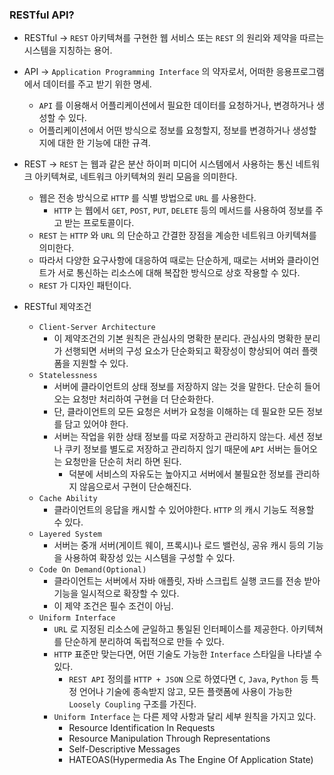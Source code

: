 ### RESTful API?

* RESTful -> ``REST`` 아키텍쳐를 구현한 웹 서비스 또는 ``REST`` 의 원리와 제약을 따르는 시스템을 지칭하는 용어.

* API -> ``Application Programming Interface`` 의 약자로서, 어떠한 응용프로그램에서 데이터를 주고 받기 위한 명세.
  * ``API`` 를 이용해서 어플리케이션에서 필요한 데이터를 요청하거나, 변경하거나 생성할 수 있다.
  * 어플리케이션에서 어떤 방식으로 정보를 요청할지, 정보를 변경하거나 생성할지에 대한 한 기능에 대한 규격.
  
* REST -> ``REST`` 는 웹과 같은 분산 하이퍼 미디어 시스템에서 사용하는 통신 네트워크 아키텍쳐로, 네트워크 아키텍쳐의 원리 모음을 의미한다.
  * 웹은 전송 방식으로 ``HTTP`` 를 식별 방법으로 ``URL`` 를 사용한다.
    * ``HTTP`` 는 웹에서 ``GET``, ``POST``, ``PUT``, ``DELETE`` 등의 메서드를 사용하여 정보를 주고 받는 프로토콜이다.
  * ``REST`` 는 ``HTTP`` 와 ``URL`` 의 단순하고 간결한 장점을 계승한 네트워크 아키텍쳐를 의미한다.
  * 따라서 다양한 요구사항에 대응하여 때로는 단순하게, 때로는 서버와 클라이언트가 서로 통신하는 리소스에 대해 복잡한 방식으로 상호 작용할 수 있다.
  * ``REST`` 가 디자인 패턴이다.
  
* RESTful 제약조건
  * ``Client-Server Architecture``
    * 이 제약조건의 기본 원칙은 관심사의 명확한 분리다. 관심사의 명확한 분리가 선행되면 서버의 구성 요소가 단순화되고 확장성이 향상되어 여러 플랫폼을 지원할 수 있다.
  * ``Statelessness``
    * 서버에 클라이언트의 상태 정보를 저장하지 않는 것을 말한다. 단순히 들어오는 요청만 처리하여 구현을 더 단순화한다.
    * 단, 클라이언트의 모든 요청은 서버가 요청을 이해하는 데 필요한 모든 정보를 담고 있어야 한다.
    * 서버는 작업을 위한 상태 정보를 따로 저장하고 관리하지 않는다. 세션 정보나 쿠키 정보를 별도로 저장하고 관리하지 읺기 때문에 ``API`` 서버는 들어오는 요청만을 단순히 처리 하면 된다.
      * 덕분에 서비스의 자유도는 높아지고 서버에서 불필요한 정보를 관리하지 않음으로서 구현이 단순해진다.
  * ``Cache Ability``
    * 클라이언트의 응답을 캐시할 수 있어야한다. ``HTTP`` 의 캐시 기능도 적용할 수 있다.
  * ``Layered System``
    * 서버는 중개 서버(게이트 웨이, 프록시)나 로드 밸런싱, 공유 캐시 등의 기능을 사용하여 확장성 있는 시스템을 구성할 수 있다.
  * ``Code On Demand(Optional)``
    * 클라이언트는 서버에서 자바 애플릿, 자바 스크립트 실행 코드를 전송 받아 기능을 일시적으로 확장할 수 있다.
    * 이 제약 조건은 필수 조건이 아님.
  * ``Uniform Interface``
    * ``URL`` 로 지정된 리소스에 균일하고 통일된 인터페이스를 제공한다. 아키텍쳐를 단순하게 분리하여 독립적으로 만들 수 있다.
    * ``HTTP`` 표준만 맞는다면, 어떤 기술도 가능한 ``Interface`` 스타일을 나타낼 수 있다.
      * ``REST API`` 정의를 ``HTTP + JSON`` 으로 하였다면 ``C``, ``Java``, ``Python`` 등 특정 언어나 기술에 종속받지 않고, 모든 플랫폼에 사용이 가능한 ``Loosely Coupling`` 구조를 가진다.
    * ``Uniform Interface`` 는 다른 제약 사항과 달리 세부 원칙을 가지고 있다.
      * Resource Identification In Requests
      * Resource Manipulation Through Representations
      * Self-Descriptive Messages
      * HATEOAS(Hypermedia As The Engine Of Application State)
